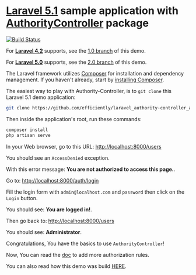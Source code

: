 [Laravel 5.1](http://laravel.com) sample application with [AuthorityController](https://github.com/efficiently/authority-controller/tree/master) package
=====================

[![Build Status](https://travis-ci.org/efficiently/laravel_authority-controller_app.svg?branch=master)](https://travis-ci.org/efficiently/laravel_authority-controller_app)


For [**Laravel 4.2**](http://laravel.com/docs/4.2) supports, see the [1.0 branch](https://github.com/efficiently/laravel_authority-controller_app/tree/1.0) of this demo.

For [**Laravel 5.0**](http://laravel.com/docs/5.0) supports, see the [2.0 branch](https://github.com/efficiently/laravel_authority-controller_app/tree/2.0) of this demo.

The Laravel framework utilizes [Composer](http://getcomposer.org/) for installation and dependency management. If you haven't already, start by [installing Composer](http://getcomposer.org/doc/00-intro.md).

The easiest way to play with Authority-Controller, is to `git clone` this Laravel 5.1 demo application:
```bash
git clone https://github.com/efficiently/laravel_authority-controller_app && cd laravel_authority-controller_app/
```

Then inside the application's root, run these commands:
```bash
composer install
php artisan serve
```
In your Web browser, go to this URL: [http://localhost:8000/users](http://localhost:8000/users)

You should see an `AccessDenied` exception.

With this error message: __You are not authorized to access this page.__.

Go to: [http://localhost:8000/auth/login](http://localhost:8000/auth/login)

Fill the login form with `admin@localhost.com` and `password` then click on the `Login` button.

You should see: __You are logged in!__.

Then go back to: [http://localhost:8000/users](http://localhost:8000/users)

You should see: __Administrator__.

Congratulations, You have the basics to use `AuthorityController`!

Now, You can read the [doc](https://github.com/efficiently/authority-controller/blob/master/README.md#check-authority-rules--authorization) to add more authorization rules.

You can also read how this demo was build [HERE](demo_making_of.md).
